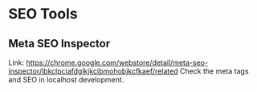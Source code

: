 # SEO Tools
## Meta SEO Inspector
Link: https://chrome.google.com/webstore/detail/meta-seo-inspector/ibkclpciafdglkjkcibmohobjkcfkaef/related
Check the meta tags and SEO in localhost development.
